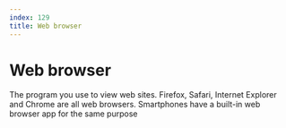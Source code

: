 ```yaml
---
index: 129
title: Web browser
---
```

# Web browser

The program you use to view web sites. Firefox, Safari, Internet Explorer and Chrome are all web browsers. Smartphones have a built-in web browser app for the same purpose